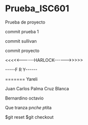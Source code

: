 # Prueba_ISC601
Prueba de proyecto

commit prueba 1

commit sullivan

commit proyecto

<<<<<------HARLOCK------>>>>>

-----F R Y------

=======
Yareli

Juan Carlos Palma Cruz Blanca


Bernardino octavio


Que tranza p*nche p*tita

$git reset
$git checkout

